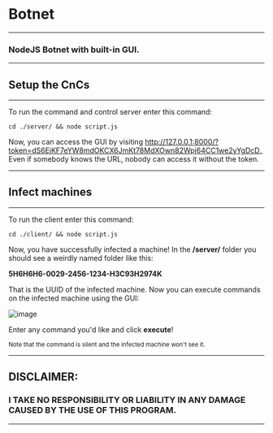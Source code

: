 # Botnet
---

### NodeJS Botnet with built-in GUI.

---

## Setup the CnCs
---

To run the command and control server enter this command:

```
cd ./server/ && node script.js
```

Now, you can access the GUI by visiting http://127.0.0.1:8000/?token=dS6EjKF7eYW8mdOKCX6JmKt78MdXOwn82Wpj64CC1we2yYgDcD_
<br>
Even if somebody knows the URL, nobody can access it without the token. 

---

## Infect machines

---

To run the client enter this command:

```
cd ./client/ && node script.js
```

Now, you have successfully infected a machine! In the <b>/server/</b> folder you should see a weirdly named folder like this:

<b>5H6H6H6-0029-2456-1234-H3C93H2974K</b>

That is the UUID of the infected machine. Now you can execute commands on the infected machine using the GUI:

![image](https://user-images.githubusercontent.com/94760052/202205704-c64ef50f-1650-492a-9872-6aa1078fe527.png)

Enter any command you'd like and click <b>execute</b>!

<small>Note that the command is silent and the infected machine won't see it.</small>

---

## DISCLAIMER:
### I TAKE NO RESPONSIBILITY OR LIABILITY IN ANY DAMAGE CAUSED BY THE USE OF THIS PROGRAM.

---
